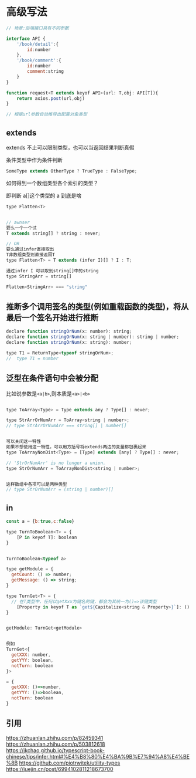 # 高级写法

```js
// 场景:后端接口具有不同参数

interface API {
    '/book/detail':{
        id:number
    },
    '/book/comment':{
        id:number
        comment:string
    }
}

function request<T extends keyof API>(url: T,obj: API[T]){
    return axios.post(url,obj)
}

// 根据url参数自动推导出配置对象类型

```

## extends

extends 不止可以限制类型，也可以当返回结果判断真假

条件类型中作为条件判断

```js
SomeType extends OtherType ? TrueType : FalseType;
```

如何得到一个数组类型各个索引的类型？

即判断 a[]这个类型的 a 到底是啥

```js
type Flatten<T>


// awnser
要么一个一个试
T extends string[] ? string : never;

// OR
要么通过infer直接取出
T非数组类型则直接返回T
type Flatten<T> = T extends (infer I)[] ? I : T;

通过infer I 可以取到string[]中的string
type StringArr = string[]

Flatten<StringArr> === "string"


```

## 推断多个调用签名的类型(例如重载函数的类型)，将从最后一个签名开始进行推断

```js
declare function stringOrNum(x: number): string;
declare function stringOrNum(x: string | number): string | number;
declare function stringOrNum(x: string): number;

type T1 = ReturnType<typeof stringOrNum>;
//  type T1 = number
```

## 泛型在条件语句中会被分配

比如说参数是`<a|b>`,则本质是`<a>|<b>`

```js

type ToArray<Type> = Type extends any ? Type[] : never;

type StrArrOrNumArr = ToArray<string | number>;
// type StrArrOrNumArr === string[] | number[]


可以关闭这一特性
如果不想使用这一特性，可以用方括号将extends两边的变量都包裹起来
type ToArrayNonDist<Type> = [Type] extends [any] ? Type[] : never;

// 'StrOrNumArr' is no longer a union.
type StrOrNumArr = ToArrayNonDist<string | number>;


这样数组中各项可以是两种类型
// type StrOrNumArr = (string | number)[]

```

## in

```js
const a = {b:true,c:false}

type TurnToBoolean<T> = {
    [P in keyof T]: boolean
}


TurnToBoolean<typeof a>

```

```js
type getModule = {
  getCount: () => number;
  getMessage: () => string;
}

type TurnGet<T> = {
  // 在T类型中，任何以getXxx为键名的键，都会为其统一为()=>该键类型
    [Property in keyof T as `get${Capitalize<string & Property>}`]: () => T[Property]
}


getModule: TurnGet<getModule>


例如
TurnGet<{
  getXXX: number,
  getYYY: boolean,
  notTurn: boolean
}>

= {
  getXXX: ()=>number,
  getYYY: ()=>boolean,
  notTurn: boolean
}
```

## 引用

https://zhuanlan.zhihu.com/p/82459341
https://zhuanlan.zhihu.com/p/503812618
https://jkchao.github.io/typescript-book-chinese/tips/infer.html#%E4%B8%80%E4%BA%9B%E7%94%A8%E4%BE%8B
https://github.com/piotrwitek/utility-types
https://juejin.cn/post/6994102811218673700
